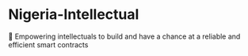 # Nigeria-Intellectual
🌴 Empowering intellectuals to build and have a chance at a reliable and efficient smart contracts
